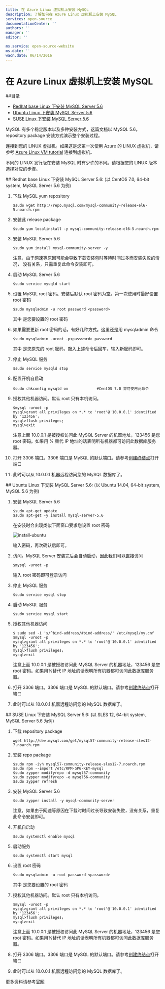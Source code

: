 ```yaml
---
title: 在 Azure Linux 虚拟机上安装 MySQL
description: 了解如何在 Azure Linux 虚拟机上安装 MySQL
services: open-source
documentationCenter: ''
authors: ''
manager: ''
editor: ''

ms.service: open-source-website
ms.date: ''
wacn.date: 06/14/2016
---
```


# 在 Azure Linux 虚拟机上安装 MySQL

##目录

- [Redhat base Linux 下安装 MySQL Server 5.6](#install-mysql-server-5_6-under-redhat-base-linux)
- [Ubuntu Linux 下安装 MySQL Server 5.6](#install-mysql-server-5_6-under-ubuntu-linux)
- [SUSE Linux 下安装 MySQL Server 5.6](#install-mysql-server-5_6-under-suse-linux)

MySQL 有多个稳定版本以及多种安装方式，这篇文档以 MySQL 5.6， repository package 安装方式演示整个安装过程。

连接到您的 LINUX 虚拟机。如果这是您第一次使用 Azure 的 LINUX 虚拟机，请参考 [Azure Linux VM tutorial](./virtual-machines/virtual-machines-linux-quick-create-portal.md) 连接到虚拟机。

不同的 LINUX 发行版在安装 MySQL 时有少许的不同。请根据您的 LINUX 版本选择对应的步骤。

##<a name="install-mysql-server-5_6-under-redhat-base-linux"></a> Redhat base Linux 下安装 MySQL Server 5.6: (以 CentOS 7.0, 64-bit system, MySQL Server 5.6 为例)

1. 下载 MySQL yum repository

    ```
    $sudo wget http://repo.mysql.com/mysql-community-release-el6-5.noarch.rpm
    ```

2. 安装此 release package

    ```
    $sudo yum localinstall -y mysql-community-release-el6-5.noarch.rpm
    ```

3. 安装 MySQL Server 5.6

    ```
    $sudo yum install mysql-community-server -y
    ```

    注意，由于网速等原因可能会导致下载安装包时等待时间过多而安装失败的情况， 没有关系，只需重复此命令安装即可。

4. 启动 MySQL Server 5.6

    ```
    $sudo service mysqld start
    ```

5. 设置 MySQL root 密码。安装后默认 root 密码为空。第一次使用时最好设置 root 密码

    ```
    $sudo mysqladmin -u root password <password>
    ```

    其中 <password> 是您要设置的 root 密码

6. 如果需要更新 root 密码的话，有好几种方式。这里还是用 mysqladmin 命令

    ```
    $sudo mysqladmin -uroot -p<password> password
    ```

    其中 <password> 是您原先的 root 密码，敲入上述命令后回车，输入新密码即可。

7. 停止 MySQL 服务

    ```
    $sudo service mysqld stop
    ```

8. 配置开机自启动

    ```
    $sudo chkconfig mysqld on             #CentOS 7.0 亦可使用此命令
    ```

9. 授权其他机器访问。默认 root 只有本机访问。

    ```
    $mysql -uroot -p
    mysql>grant all privileges on *.* to 'root'@'10.0.0.1' identified by '123456';
    mysql>flush privileges;
    mysql>exit
    ```

    注意上面 10.0.0.1 是被授权访问此 MySQL Server 的机器地址，123456 是您 root 密码。如果用 % 替代 IP 地址的话表明所有机器都可访问此数据库服务器。

10. 打开 3306 端口。3306 端口是 MySQL 的默认端口。请参考[创建终结点](./virtual-machines/virtual-machines-linux-classic-setup-endpoints.md)打开端口
11. 此时可以从 10.0.0.1 机器远程访问您的 MySQL 数据库了。

##<a name="install-mysql-server-5_6-under-ubuntu-linux"></a> Ubuntu Linux 下安装 MySQL Server 5.6: (以 Ubuntu 14.04, 64-bit system, MySQL 5.6 为例)

1. 安装 MySQL Server 5.6

    ```
    $sudo apt-get update
    $sudo apt-get -y install mysql-server-5.6
    ```

    在安装时会出现类似下面窗口要求您设置 root 密码

    ![install-ubuntu](./media/open-source-azure-virtual-machines-linux-install-mysql/install-ubuntu.png)

    输入密码，再次确认后即可。

2. 访问。MySQL Server 安装完后会自动启动，因此我们可以直接访问

    ```
    $mysql -uroot -p
    ```

    输入 root 密码即可登录访问

3. 停止 MySQL 服务

    ```
    $sudo service mysql stop
    ```

4. 启动 MySQL 服务

    ```
    $sudo service mysql start
    ```

5. 授权其他机器访问

    ```
    $ sudo sed -i 's/^bind-address/#bind-address/' /etc/mysql/my.cnf
    $mysql -uroot -p
    mysql>grant all privileges on *.* to 'root'@'10.0.0.1' identified by '123456';
    mysql>flush privileges;
    mysql>exit
    ```

    注意上面 10.0.0.1 是被授权访问此 MySQL Server 的机器地址，123456 是您 root 密码。如果用%替代 IP 地址的话表明所有机器都可访问此数据库服务器。

6. 打开 3306 端口。3306 端口是 MySQL 的默认端口。请参考[创建终结点](./virtual-machines/virtual-machines-linux-classic-setup-endpoints.md)打开端口 

7. 此时可以从 10.0.0.1 机器远程访问您的 MySQL 数据库了。

##<a name="install-mysql-server-5_6-under-suse-linux"></a> SUSE Linux 下安装 MySQL Server 5.6: (以 SLES 12, 64-bit system, MySQL Server 5.6 为例)

1. 下载 repository package

    ```
    wget http://dev.mysql.com/get/mysql57-community-release-sles12-7.noarch.rpm
    ```

2. 安装 repo package

    ```
    $sudo rpm -ivh mysql57-community-release-sles12-7.noarch.rpm
    $sudo rpm --import /etc/RPM-GPG-KEY-mysql
    $sudo zypper modifyrepo -d mysql57-community
    $sudo zypper modifyrepo -e mysql56-community
    $sudo zypper refresh
    ```

3. 安装 MySQL Server 5.6

    ```
    $sudo zypper install -y mysql-community-server
    ```

    注意，如果由于网速等原因在下载时时间过长导致安装失败，没有关系，重复此命令安装即可。

4. 开机自启动

    ```
    $sudo systemctl enable mysql
    ```

5. 启动服务

    ```
    $sudo systemctl start mysql
    ```

6. 设置 root 密码

    ```
    $sudo mysqladmin -u root password <password>
    ```

    其中 <password> 是您要设置的 root 密码

7. 授权其他机器访问。默认 root 只有本机访问。

    ```
    $mysql -uroot -p
    mysql>grant all privileges on *.* to 'root'@'10.0.0.1' identified by '123456';
    mysql>flush privileges;
    mysql>exit
    ```

    注意上面 10.0.0.1 是被授权访问此 MySQL Server 的机器地址，123456 是您 root 密码。如果用%替代 IP 地址的话表明所有机器都可访问此数据库服务器。

8. 打开 3306 端口。3306 端口是 MySQL 的默认端口。请参考[创建终结点](./virtual-machines/virtual-machines-linux-classic-setup-endpoints.md)打开端口 

9. 此时可以从 10.0.0.1 机器远程访问您的 MySQL 数据库了。

更多资料请参考[官网](http://dev.mysql.com/doc/refman/5.6/en/)